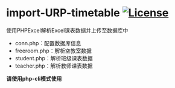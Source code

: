 # import-URP-timetable [![License](https://img.shields.io/badge/license-MIT%20License-blue.svg)](LICENSE)

使用PHPExcel解析Excel课表数据并上传至数据库中
 - conn.php：配置数据库信息
 - freeroom.php：解析空教室数据
 - student.php：解析班级课表数据
 - teacher.php：解析教师课表数据

**请使用php-cli模式使用**
